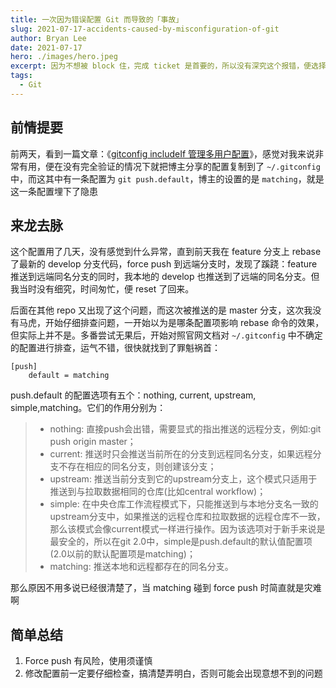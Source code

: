 ```yaml
---
title: 一次因为错误配置 Git 而导致的「事故」
slug: 2021-07-17-accidents-caused-by-misconfiguration-of-git
author: Bryan Lee
date: 2021-07-17
hero: ./images/hero.jpeg
excerpt: 因为不想被 block 住，完成 ticket 是首要的，所以没有深究这个报错，便选择了折中的解决方案。后续空闲下来，再看这个部分的代码，认为 `Object.assign(this, data);` 这个地方写的异常丑陋， `new Providers()` 的传值被暴力复制给了 `this`，完全失去了传参意义，且代码可维护性极差。
tags:
  - Git
---
```


## 前情提要

前两天，看到一篇文章：《[gitconfig includeIf 管理多用户配置][]》，感觉对我来说非常有用，便在没有完全验证的情况下就把博主分享的配置复制到了 `~/.gitconfig` 中，而这其中有一条配置为 `git push.default`，博主的设置的是 `matching`，就是这一条配置埋下了隐患

## 来龙去脉

这个配置用了几天，没有感觉到什么异常，直到前天我在 feature 分支上 rebase 了最新的 develop 分支代码，force push 到远端分支时，发现了蹊跷：feature 推送到远端同名分支的同时，我本地的 develop 也推送到了远端的同名分支。但我当时没有细究，时间匆忙，便 reset 了回来。

后面在其他 repo 又出现了这个问题，而这次被推送的是 master 分支，这次我没有马虎，开始仔细排查问题，一开始以为是哪条配置项影响 rebase 命令的效果，但实际上并不是。多番尝试无果后，开始对照官网文档对  `~/.gitconfig` 中不确定的配置进行排查，运气不错，很快就找到了罪魁祸首：
```
[push]
	default = matching
```

push.default 的配置选项有五个：nothing, current, upstream, simple,matching。它们的作用分别为：

> - nothing: 直接push会出错，需要显式的指出推送的远程分支，例如:git push origin master；
> - current: 推送时只会推送当前所在的分支到远程同名分支，如果远程分支不存在相应的同名分支，则创建该分支；
> - upstream: 推送当前分支到它的upstream分支上，这个模式只适用于推送到与拉取数据相同的仓库(比如central workflow)；
> - simple: 在中央仓库工作流程模式下，只能推送到与本地分支名一致的upstream分支中，如果推送的远程仓库和拉取数据的远程仓库不一致，那么该模式会像current模式一样进行操作。因为该选项对于新手来说是最安全的，所以在git 2.0中，simple是push.default的默认值配置项(2.0以前的默认配置项是matching)；
> - matching: 推送本地和远程都存在的同名分支。

那么原因不用多说已经很清楚了，当 matching 碰到 force push 时简直就是灾难啊

## 简单总结

1. Force push 有风险，使用须谨慎
2. 修改配置前一定要仔细检查，搞清楚弄明白，否则可能会出现意想不到的问题

[gitconfig includeIf 管理多用户配置]: <https://einverne.github.io/post/2020/10/gitconfig-includeIf.html> "gitconfig includeIf 管理多用户配置"
